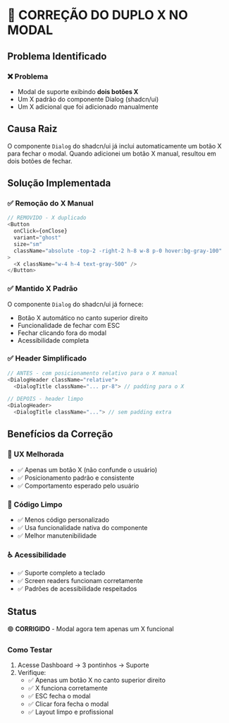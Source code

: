 # 🔧 CORREÇÃO DO DUPLO X NO MODAL

## Problema Identificado

### ❌ Problema
- Modal de suporte exibindo **dois botões X**
- Um X padrão do componente Dialog (shadcn/ui)
- Um X adicional que foi adicionado manualmente

## Causa Raiz

O componente `Dialog` do shadcn/ui já inclui automaticamente um botão X para fechar o modal. Quando adicionei um botão X manual, resultou em dois botões de fechar.

## Solução Implementada

### ✅ Remoção do X Manual
```typescript
// REMOVIDO - X duplicado
<Button
  onClick={onClose}
  variant="ghost"
  size="sm"
  className="absolute -top-2 -right-2 h-8 w-8 p-0 hover:bg-gray-100"
>
  <X className="w-4 h-4 text-gray-500" />
</Button>
```

### ✅ Mantido X Padrão
O componente `Dialog` do shadcn/ui já fornece:
- Botão X automático no canto superior direito
- Funcionalidade de fechar com ESC
- Fechar clicando fora do modal
- Acessibilidade completa

### ✅ Header Simplificado
```typescript
// ANTES - com posicionamento relativo para o X manual
<DialogHeader className="relative">
  <DialogTitle className="... pr-8"> // padding para o X

// DEPOIS - header limpo
<DialogHeader>
  <DialogTitle className="..."> // sem padding extra
```

## Benefícios da Correção

### 🎯 UX Melhorada
- ✅ Apenas um botão X (não confunde o usuário)
- ✅ Posicionamento padrão e consistente
- ✅ Comportamento esperado pelo usuário

### 🔧 Código Limpo
- ✅ Menos código personalizado
- ✅ Usa funcionalidade nativa do componente
- ✅ Melhor manutenibilidade

### ♿ Acessibilidade
- ✅ Suporte completo a teclado
- ✅ Screen readers funcionam corretamente
- ✅ Padrões de acessibilidade respeitados

## Status
🟢 **CORRIGIDO** - Modal agora tem apenas um X funcional

### Como Testar
1. Acesse Dashboard → 3 pontinhos → Suporte
2. Verifique:
   - ✅ Apenas um botão X no canto superior direito
   - ✅ X funciona corretamente
   - ✅ ESC fecha o modal
   - ✅ Clicar fora fecha o modal
   - ✅ Layout limpo e profissional
